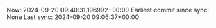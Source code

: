 Now: 2024-09-20 09:40:31.196992+00:00 Earliest commit since sync: None Last sync: 2024-09-20 09:06:37+00:00
